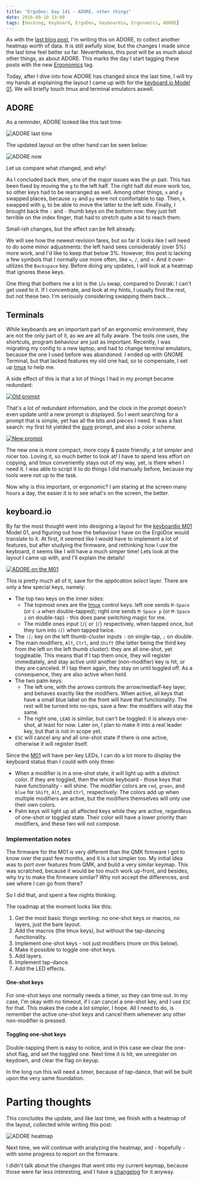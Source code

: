 ```yaml
---
title: "ErgoDox: Day 141 - ADORE, other things"
date: 2016-09-10 13:00
tags: [Hacking, Keyboard, ErgoDox, keyboardio, Ergonomics, ADORE]
---
```


As with the [last blog post][blog:ergodox-117], I'm writing this on ADORE, to
collect another heatmap worth of data. It is still awfully slow, but the changes
I made since the last time feel better so far. Nevertheless, this post will be
as much about other things, as about ADORE. This marks the day I start tagging
these posts with the new [Ergonomics][tag:ergo] tag.

 [blog:ergodox-117]: /blog/2016/08/17/ergodox-day-117/
 [tag:ergo]: /blog/tags/ergonomics/

Today, after I dive into how ADORE has changed since the last time, I will try
my hands at explaining the layout I came up with for the
[keyboard.io Model 01][m01]. We will briefly touch tmux and terminal emulators
aswell.

 [m01]: https://shop.keyboard.io/

<!-- more -->

## ADORE

As a reminder, ADORE looked like this last time:

 ![ADORE last time](/assets/asylum/images/posts/ergodox-day-117/heatmap-1.png)

The updated layout on the other hand can be seen below:

 ![ADORE now](/assets/asylum/images/posts/ergodox-day-141/adore.png)

Let us compare what changed, and why!

As I concluded back then, one of the major issues was the `gh` pair. This has
been fixed by moving the `g` to the left half. The right half did more work too,
so other keys had to be rearranged as well. Among other things, `x` and `y`
swapped places, because `sy` and `py` were not comfortable to tap. Then, `k`
swapped with `g`, to be able to move the latter to the left side. Finally, I
brought back the `:` and `-` thumb keys on the bottom row: they just felt
terrible on the index finger, that had to stretch quite a bit to reach them.

Small-ish changes, but the effect can be felt already.

We will see how the newest revision fares, but so far it looks like I will need
to do some minor adjustments: the left hand sees considerably (over 5%) more
work, and I'd like to keep that below 3%. However, this post is lacking a few
symbols that I normally use more often, like `=`, `/`, and `+`. And it
over-utilizes the `Backspace` key. Before doing any updates, I will look at a
heatmap that ignores these keys.

One thing that bothers me a lot is the `i`/`u` swap, compared to Dvorak: I can't
get used to it. If I concentrate, and look at my hints, I usually find the rest,
but not these two. I'm seriously considering swapping them back...

## Terminals

While keyboards are an important part of an ergonomic environment, they are not
the only part of it, as we are all fully aware. The tools one uses, the
shortcuts, program behaviour are just as important. Recently, I was migrating my
config to a new laptop, and had to change terminal emulators, because the one I
used before was abandoned. I ended up with GNOME Terminal, but that lacked
features my old one had, so to compensate, I set up [tmux][tmux] to help me.

 [tmux]: https://tmux.github.io/

A side effect of this is that a lot of things I had in my prompt became
redundant:

 [![Old prompt](/assets/asylum/images/posts/ergodox-day-141/old-prompt.png)](/assets/asylum/images/posts/ergodox-day-140/old-prompt-full.png)

That's a lot of redundant information, and the clock in the prompt doesn't even
update until a new prompt is displayed. So I went searching for a prompt that is
simple, yet has all the bits and pieces I need. It was a fast search: my first
hit yielded the [pure][zsh:pure] prompt, and also a color scheme.

 [zsh:pure]: https://github.com/sindresorhus/pure#readme

 [![New prompt](/assets/asylum/images/posts/ergodox-day-141/new-prompt.png)](/assets/asylum/images/posts/ergodox-day-140/new-prompt-full.png)

The new one is more compact, more copy & paste friendly, a lot simpler and nicer
too. Loving it, so much better to look at! I have to spend less effort on
copying, and tmux conveniently stays out of my way, yet, is there when I need
it. I was able to script it to do things I did manually before, because my tools
were not up to the task.

Now why is this important, or ergonomic? I am staring at the screen many hours a
day, the easier it is to see what's on the screen, the better.

<a id="keyboard.io"></a>
## keyboard.io

By far the most thought went into designing a layout for the
[keyboardio M01][m01] Model 01, and figuring out how the behaviour I have on the
ErgoDox would translate to it. At first, it seemed like I would have to
implement a lot of features, but after studying the firmware, and rethinking how
I use the keyboard, it seems like I will have a much simper time! Lets look at
the layout I came up with, and I'll explain the details!

 [![ADORE on the M01](/assets/asylum/images/posts/ergodox-day-141/m01-adore.png)](#)

 [m01]: https://shop.keyboard.io/

This is pretty much all of it, save for the *application select* layer. There
are only a few special keys, namely:

* The top two keys on the inner sides:
  - The topmost ones are the [tmux][tmux] control keys: left one sends `M-Space`
    (or `C-a` when double-tapped); right one sends `M-Space p` (or `M-Space z`
    on double-tap) - this does pane switching magic for me.
  - The middle ones input `[`/`{` or `]`/`}` respectively, when tapped once, but
    they turn into `(`/`)` when tapped twice.
* The `:`/`;` key on the left thumb-cluster inputs `:` on single-tap, `;` on
  double.
* The main modifiers, `Alt`, `Ctrl`, and `Shift` (the latter being the third key
  from the left on the left thumb cluster): they are all one-shot, yet
  toggleable. This means that if I tap them once, they will register
  immediately, and stay active until another (non-modifier) key is hit, or they
  are canceled. If I tap them again, they stay on until toggled off. As a
  consequence, they are also active when held.
* The two palm keys:
  - The left one, with the arrows controls the arrow/media/f-key layer, and
    behaves exactly like the modifiers. When active, all keys that have a small
    blue label on the front will have that functionality. The rest will be
    turned into no-ops, save a few: the modifiers will stay the same.
  - The right one, `LEAD` is similar, but can't be toggled: it is always
    one-shot, at least for now. Later on, I plan to make it into a real leader
    key, but that is not in scope yet.
* `ESC` will cancel any and all one-shot state if there is one active, otherwise
  it will register itself.

Since the [M01][m01] will have per-key LEDs, I can do a lot more to display the
keyboard status than I could with only three:

* When a modifier is in a one-shot state, it will light up with a distinct
  color. If they are toggled, then the whole keyboard - those keys that have
  functionality - will shine. The modifier colors are `red`, `green`, and `blue`
  for `Shift`, `Alt`, and `Ctrl`, respectively. The colors add up when multiple
  modifiers are active, but the modifiers themselves will only use their own
  colors.
* Palm keys will light up all affected keys while they are active, regardless of
  one-shot or toggled state. Their color will have a lower priority than
  modifiers, and these two will not compose.

### Implementation notes

The firmware for the M01 is very different than the QMK firmware I got to know
over the past few months, and it is a lot simpler too. My initial idea was to
port over features from QMK, and build a very similar keymap. This was
scratched, because it would be too much work up-front, and besides, why try to
make the firmware similar? Why not accept the differences, and see where I can
go from there?

So I did that, and spent a few nights thinking.

The roadmap at the moment looks like this:

1. Get the most basic things working: no one-shot keys or macros, no layers,
   just the bare layout.
2. Add the macros (the tmux keys), but without the tap-dancing functionality.
3. Implement one-shot keys - not just modifiers (more on this below).
4. Make it possible to toggle one-shot keys.
5. Add layers.
6. Implement tap-dance.
7. Add the LED effects.

#### One-shot keys

For one-shot keys one normally needs a timer, so they can time out. In my case,
I'm okay with no timeout, if I can cancel a one-shot key, and I use `ESC` for
that. This makes the code a lot simpler, I hope. All I need to do, is remember
the active one-shot keys and cancel them whenever any other non-modifier is
pressed.

#### Toggling one-shot keys

Double-tapping them is easy to notice, and in this case we clear the one-shot
flag, and set the toggled one. Next time it is hit, we unregister on keydown,
and clear the flag on keyup.

In the long run this will need a timer, because of tap-dance, that will be built
upon the very same foundation.

# Parting thoughts

This concludes the update, and like last time, we finish with a heatmap of the
layout, collected while writing this post:

 ![ADORE heatmap](/assets/asylum/images/posts/ergodox-day-141/adore-heatmap.png)

Next time, we will continue with analyzing the heatmap, and - hopefully - with
some progress to report on the firmware.

I didn't talk about the changes that went into my current keymap, because those
were far less interesting, and I have a [changelog][ed:changelog] for it anyway.

 [ed:changelog]: https://github.com/algernon/ergodox-layout#v17
